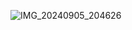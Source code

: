 ![IMG_20240905_204626](https://github.com/user-attachments/assets/7f191683-8d84-43fd-9819-861827949a30)
